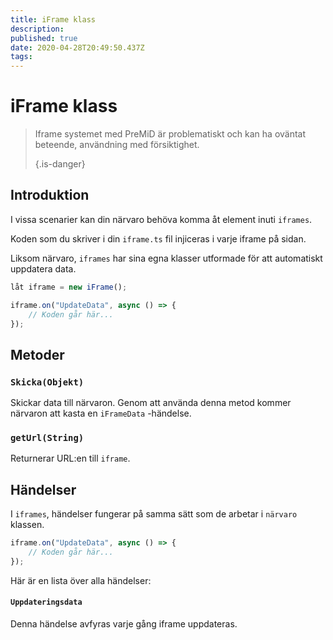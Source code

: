 ```yaml
---
title: iFrame klass
description:
published: true
date: 2020-04-28T20:49:50.437Z
tags:
---
```


# iFrame klass
> Iframe systemet med PreMiD är problematiskt och kan ha oväntat beteende, användning med försiktighet. 
> 
> {.is-danger}

## Introduktion

I vissa scenarier kan din närvaro behöva komma åt element inuti `iframes`.

Koden som du skriver i din `iframe.ts` fil injiceras i varje iframe på sidan.

Liksom närvaro, `iframes` har sina egna klasser utformade för att automatiskt uppdatera data.

```typescript
låt iframe = new iFrame();

iframe.on("UpdateData", async () => {
    // Koden går här...
});
```

## Metoder

### `Skicka(Objekt)`
Skickar data till närvaron. Genom att använda denna metod kommer närvaron att kasta en `iFrameData` -händelse.

### `getUrl(String)`
Returnerar URL:en till `iframe`.

## Händelser
I `iframes`, händelser fungerar på samma sätt som de arbetar i `närvaro` klassen.

```typescript
iframe.on("UpdateData", async () => {
    // Koden går här...
});
```

Här är en lista över alla händelser:

#### `Uppdateringsdata`

Denna händelse avfyras varje gång iframe uppdateras.